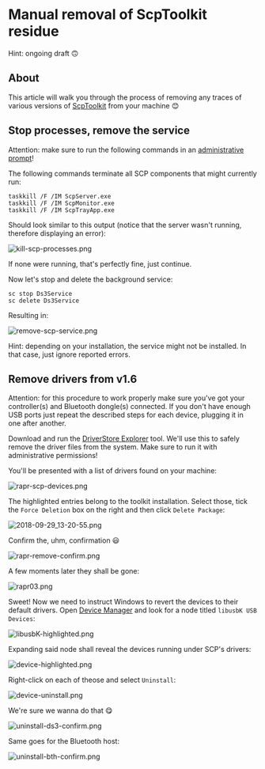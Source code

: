 # Manual removal of ScpToolkit residue

Hint: ongoing draft 🙃

## About

This article will walk you through the process of removing any traces of various versions of [ScpToolkit](https://github.com/nefarius/ScpToolkit) from your machine 😊

## Stop processes, remove the service

Attention: make sure to run the following commands in an [administrative prompt](https://www.thewindowsclub.com/how-to-run-command-prompt-as-an-administrator)!

The following commands terminate all SCP components that might currently run:

```shell
taskkill /F /IM ScpServer.exe
taskkill /F /IM ScpMonitor.exe
taskkill /F /IM ScpTrayApp.exe
```

Should look similar to this output (notice that the server wasn't running, therefore displaying an error):

![kill-scp-processes.png](img/scp/kill-scp-processes.png)

If none were running, that's perfectly fine, just continue.

Now let's stop and delete the background service:

```shell
sc stop Ds3Service
sc delete Ds3Service
```

Resulting in:

![remove-scp-service.png](img/scp/remove-scp-service.png)

Hint: depending on your installation, the service might not be installed. In that case, just ignore reported errors.

## Remove drivers from v1.6

Attention: for this procedure to work properly make sure you've got your controller(s) and Bluetooth dongle(s) connected. If you don't have enough USB ports just repeat the described steps for each device, plugging it in one after another.

Download and run the [DriverStore Explorer](https://github.com/lostindark/DriverStoreExplorer/releases/latest) tool. We'll use this to safely remove the driver files from the system. Make sure to run it with administrative permissions!

You'll be presented with a list of drivers found on your machine:

![rapr-scp-devices.png](img/scp/rapr-scp-devices.png)

The highlighted entries belong to the toolkit installation. Select those, tick the `Force Deletion` box on the right and then click `Delete Package`:

![2018-09-29_13-20-55.png](img/scp/2018-09-29_13-20-55.png)

Confirm the, uhm, confirmation 😃

![rapr-remove-confirm.png](img/scp/rapr-remove-confirm.png)

A few moments later they shall be gone:

![rapr03.png](img/scp/rapr03.png)

Sweet! Now we need to instruct Windows to revert the devices to their default drivers. Open [Device Manager](https://www.lifewire.com/how-to-open-device-manager-2626075) and look for a node titled `libusbK USB Devices`:

![libusbK-highlighted.png](img/scp/libusbK-highlighted.png)

Expanding said node shall reveal the devices running under SCP's drivers:

![device-highlighted.png](img/scp/device-highlighted.png)

Right-click on each of theose and select `Uninstall`:

![device-uninstall.png](img/scp/device-uninstall.png)

We're sure we wanna do that 😋

![uninstall-ds3-confirm.png](img/scp/uninstall-ds3-confirm.png)

Same goes for the Bluetooth host:

![uninstall-bth-confirm.png](img/scp/uninstall-bth-confirm.png)
